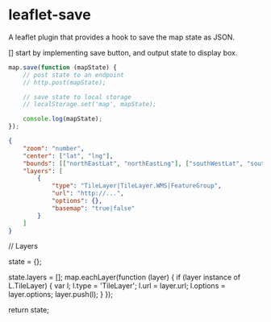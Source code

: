 # leaflet-save
A leaflet plugin that provides a hook to save the map state as JSON.


[] start by implementing save button, and output state to display box.


```js
map.save(function (mapState) {
    // post state to an endpoint
    // http.post(mapState);

    // save state to local storage
    // localStorage.set('map', mapState);

    console.log(mapState);
});
```


```json
{
    "zoom": "number",
    "center": ["lat", "lng"],
    "bounds": [["northEastLat", "northEastLng"], ["southWestLat", "southWestLng"]],
    "layers": [
        {
            "type": "TileLayer|TileLayer.WMS|FeatureGroup",
            "url": "http://...",
            "options": {},
            "basemap": "true|false"
        }
    ]
}
```

// Layers

state = {};


state.layers = [];
map.eachLayer(function (layer) {
    if (layer instance of L.TileLayer) {
        var l;
        l.type = 'TileLayer';
        l.url = layer.url;
        l.options = layer.options;
        layer.push(l);
    }
});

return state;
